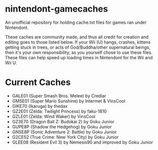 nintendont-gamecaches
=====================

An unofficial repository for holding cache.txt files for games ran under Nintendont.

These caches are community made, and thus all credit for creation and editing goes to those listed below. If your Wii (U) hangs, crashes, kittens getting stuck in trees, or acts of God/Buddha/other supernatural beings, then it's your own responsibility, as you yourself chose to use these files. These files can help speed up loading times in Nintendont for the Wii and Wii U.

Current Caches
==============

* GALE01 (Super Smash Bros. Melee) by Crediar
* GMSE01 (Super Mario Sunshine) by Intermet & VinsCool
* GIKE70 (Ikaruga) by thedax
* GZ2E01 (Zelda: Twilight Princess) by faku-1810
* GZLE01 (Zelda: Wind Waker) by VinsCool
* GZ3E70 (Dragon Ball Z: Budokai 2) by Goku Junior
* GUPE8P (Shadow the Hedgehog) by Goku Junior
* GNSE8P (Sonic Adventure 2: Battle) by Goku Junior
* G2CE52 (True Crime: New York City) by Goku Junior
* GLEE08 (Resident Evil 3) by Nemesis90 and improved by Goku Junior
